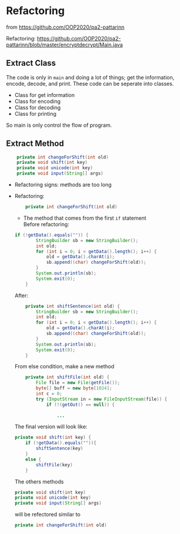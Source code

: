 # Refactoring

from https://github.com/OOP2020/pa2-pattarinn

Refactoring: https://github.com/OOP2020/pa2-pattarinn/blob/master/encryptdecrypt/Main.java

## Extract Class

The code is only in `main` and doing a lot of things; get the information, encode, decode, and print. These code can be seperate into classes.
- Class for get information
- Class for encoding
- Class for decoding
- Class for printing

So main is only control the flow of program.

## Extract Method

```java
    private int changeForShift(int old)
    private void shift(int key)
    private void unicode(int key)
    private void input(String[] args)
```
- Refactoring signs: methods are too long
- Refactoring: 
    ```java 
        private int changeForShift(int old)
    ```

    - The method that comes from the first `if` statement <br>
    Before refactoring:
    ```java
    if (!getData().equals("")) {
            StringBuilder sb = new StringBuilder();
            int old;
            for (int i = 0; i < getData().length(); i++) {
                old = getData().charAt(i);
                sb.append((char) changeForShift(old));
            }
            System.out.println(sb);
            System.exit(0);
        }
    ```
    After:
    ```java
        private int shiftSentence(int old) {
            StringBuilder sb = new StringBuilder();
            int old;
            for (int i = 0; i < getData().length(); i++) {
                old = getData().charAt(i);
                sb.append((char) changeForShift(old));
            }
            System.out.println(sb);
            System.exit(0);
        }
    ```
    From else condition, make a new method
    ```java
        private int shiftFile(int old) {
            File file = new File(getFile());
            byte[] buff = new byte[1024];
            int c = 0;
            try (InputStream in = new FileInputStream(file)) {
                if (!(getOut() == null)) {
                    
                    ...
    ```
    The final version will look like: 
    ```java
    private void shift(int key) {
        if (!getData().equals("")){
            shiftSentence(key)
        }
        else {
            shiftFile(key)
        }
    ```
    The others methods
    ```java
    private void shift(int key)
    private void unicode(int key)
    private void input(String[] args)
    ```
    will be refectored similar to 
    ```java 
    private int changeForShift(int old) 
    ```


